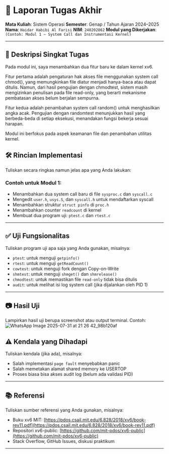 # 📝 Laporan Tugas Akhir

**Mata Kuliah**: Sistem Operasi
**Semester**: Genap / Tahun Ajaran 2024–2025
**Nama**: `Haidar Habibi Al Farisi`
**NIM**: `240202862`
**Modul yang Dikerjakan**:
`(Contoh: Modul 1 – System Call dan Instrumentasi Kernel)`

---

## 📌 Deskripsi Singkat Tugas

Pada modul ini, saya menambahkan dua fitur baru ke dalam kernel xv6.

Fitur pertama adalah pengaturan hak akses file menggunakan system call chmod(), yang memungkinkan file diatur menjadi hanya-baca atau dapat ditulis. Namun, dari hasil pengujian dengan chmodtest, sistem masih mengizinkan penulisan pada file read-only, yang berarti mekanisme pembatasan akses belum berjalan sempurna.

Fitur kedua adalah penambahan system call random() untuk menghasilkan angka acak. Pengujian dengan randomtest menunjukkan hasil yang berbeda-beda di setiap eksekusi, menandakan fungsi bekerja sesuai harapan.

Modul ini berfokus pada aspek keamanan file dan penambahan utilitas kernel.


## 🛠️ Rincian Implementasi

Tuliskan secara ringkas namun jelas apa yang Anda lakukan:

### Contoh untuk Modul 1:

* Menambahkan dua system call baru di file `sysproc.c` dan `syscall.c`
* Mengedit `user.h`, `usys.S`, dan `syscall.h` untuk mendaftarkan syscall
* Menambahkan struktur `struct pinfo` di `proc.h`
* Menambahkan counter `readcount` di kernel
* Membuat dua program uji: `ptest.c` dan `rtest.c`
---

## ✅ Uji Fungsionalitas

Tuliskan program uji apa saja yang Anda gunakan, misalnya:

* `ptest`: untuk menguji `getpinfo()`
* `rtest`: untuk menguji `getReadCount()`
* `cowtest`: untuk menguji fork dengan Copy-on-Write
* `shmtest`: untuk menguji `shmget()` dan `shmrelease()`
* `chmodtest`: untuk memastikan file `read-only` tidak bisa ditulis
* `audit`: untuk melihat isi log system call (jika dijalankan oleh PID 1)

---

## 📷 Hasil Uji

Lampirkan hasil uji berupa screenshot atau output terminal. Contoh:
![WhatsApp Image 2025-07-31 at 21 26 42_98b120af](https://github.com/user-attachments/assets/019e8923-2b17-43b9-986c-c081ad722df5)


## ⚠️ Kendala yang Dihadapi

Tuliskan kendala (jika ada), misalnya:

* Salah implementasi `page fault` menyebabkan panic
* Salah memetakan alamat shared memory ke USERTOP
* Proses biasa bisa akses audit log (belum ada validasi PID)

---

## 📚 Referensi

Tuliskan sumber referensi yang Anda gunakan, misalnya:

* Buku xv6 MIT: [https://pdos.csail.mit.edu/6.828/2018/xv6/book-rev11.pdf](https://pdos.csail.mit.edu/6.828/2018/xv6/book-rev11.pdf)
* Repositori xv6-public: [https://github.com/mit-pdos/xv6-public](https://github.com/mit-pdos/xv6-public)
* Stack Overflow, GitHub Issues, diskusi praktikum

---

